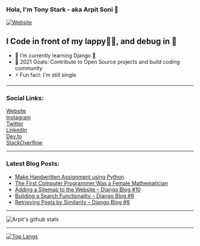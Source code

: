 ### Hola, I'm Tony Stark - aka Arpit Soni 👋

[![Website](https://img.shields.io/website?label=codesnail.com&style=for-the-badge&url=https%3A%2F%2Fcodestackr.com)](https://www.codesnail.com)

## I Code in front of my lappy👨‍💻, and debug in 🚽 

- 🌱 I’m currently learning Django 🦄
- 🎯 2021 Goals: Contribute to Open Source projects and build coding community
- ⚡ Fun fact: I'm still single

---

### Social Links:

[Website](https://www.codesnail.com/)<br>
[Instagram](https://www.instagram.com/code_snail/)<br>
[Twitter](https://twitter.com/code_snail)<br>
[LinkedIn](https://www.linkedin.com/in/arpitsoni108/)<br>
[Dev.to](https://dev.to/codesnail/)<br>
[StackOverflow](https://stackoverflow.com/users/8997228/arpit-soni)

---

### Latest Blog Posts:

<!-- BLOG-POST-LIST:START -->
- [Make Handwritten Assignment using Python](https://www.codesnail.com/make-handwritten-assignment-using-python/)
- [The First Computer Programmer Was a Female Mathematician](https://www.codesnail.com/the-first-computer-programmer-was-a-female-mathematician/)
- [Adding a Sitemap to the Website – Django Blog #10](https://www.codesnail.com/adding-a-sitemap-to-the-website-django-blog-10/)
- [Building a Search Functionality – Django Blog #9](https://www.codesnail.com/building-a-search-functionality-django-blog-9/)
- [Retrieving Posts by Similarity – Django Blog #8](https://www.codesnail.com/retrieving-posts-by-similarity-django-blog-8/)
<!-- BLOG-POST-LIST:END -->

---
![Arpit's github stats](https://github-readme-stats.vercel.app/api?username=soniarpit&show_icons=true&theme=dark&icon_color=fff)

---
[![Top Langs](https://github-readme-stats.vercel.app/api/top-langs/?username=soniarpit)](https://github.com/SoniArpit/)

